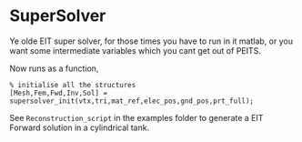 # SuperSolver
Ye olde EIT super solver, for those times you have to run in it matlab, or you want some intermediate variables which you cant get out of PEITS.

Now runs as a function, 

```
% initialise all the structures
[Mesh,Fem,Fwd,Inv,Sol] = supersolver_init(vtx,tri,mat_ref,elec_pos,gnd_pos,prt_full);

```


See `Reconstruction_script` in the examples folder to generate a EIT Forward solution in a cylindrical tank. 
